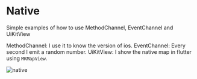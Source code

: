 # Native

Simple examples of how to use MethodChannel, EventChannel and UiKitView

MethodChannel: I use it to know the version of ios.
EventChannel: Every second I emit a random number.
UiKitView: I show the native map in flutter using ```MKMapView```.

![native](https://github.com/user-attachments/assets/872cc6c8-173b-43ba-b62e-e6933f0a4fbe)
